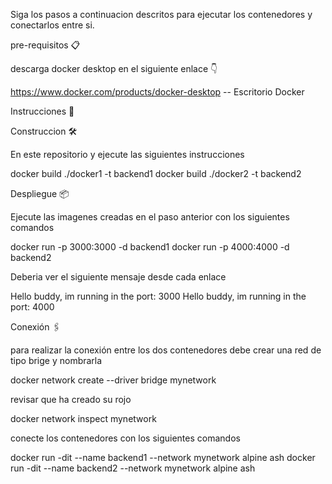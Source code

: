 Siga los pasos a continuacion descritos para ejecutar los contenedores y conectarlos entre si.

pre-requisitos 📋

descarga docker desktop en el siguiente enlace 👇

https://www.docker.com/products/docker-desktop -- Escritorio Docker

Instrucciones 🔧


Construccion 🛠️


En este repositorio y ejecute las siguientes instrucciones


docker build ./docker1 -t backend1
docker build ./docker2 -t backend2


Despliegue 📦


Ejecute las imagenes creadas en el paso anterior con los siguientes comandos


docker run -p 3000:3000 -d backend1
docker run -p 4000:4000 -d backend2


Deberia ver el siguiente mensaje desde cada enlace


Hello buddy, im running in the port: 3000
Hello buddy, im running in the port: 4000


Conexión 🖇️


para realizar la conexión entre los dos contenedores debe crear una red de tipo brige y nombrarla


docker network create --driver bridge mynetwork


revisar que ha creado su rojo


docker network inspect mynetwork


conecte los contenedores con los siguientes comandos


docker run -dit --name backend1 --network mynetwork alpine ash
docker run -dit --name backend2 --network mynetwork alpine ash

